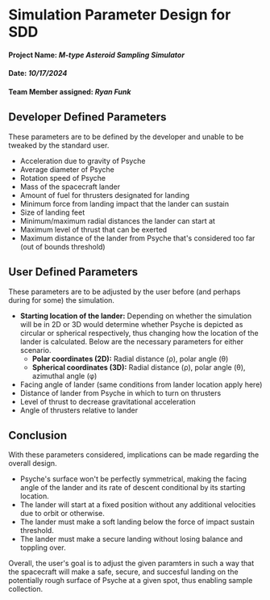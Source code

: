 # Simulation Parameter Design for SDD

#### **Project Name:** _M-type Asteroid Sampling Simulator_

#### **Date:** _10/17/2024_

#### **Team Member assigned:** _Ryan Funk_

## Developer Defined Parameters

These parameters are to be defined by the developer and unable to be tweaked by the standard user.

- Acceleration due to gravity of Psyche
- Average diameter of Psyche
- Rotation speed of Psyche
- Mass of the spacecraft lander
- Amount of fuel for thrusters designated for landing
- Minimum force from landing impact that the lander can sustain
- Size of landing feet
- Minimum/maximum radial distances the lander can start at
- Maximum level of thrust that can be exerted
- Maximum distance of the lander from Psyche that's considered too far (out of bounds threshold)

## User Defined Parameters

These parameters are to be adjusted by the user before (and perhaps during for some) the simulation. 

- **Starting location of the lander:** Depending on whether the simulation will be in 2D or 3D would determine whether Psyche is depicted as circular or spherical respectively, thus changing how the location of the lander is calculated. Below are the necessary parameters for either scenario.
    - **Polar coordinates (2D):** Radial distance (ρ), polar angle (θ)
    - **Spherical coordinates (3D):** Radial distance (ρ), polar angle (θ), azimuthal angle (φ)
- Facing angle of lander (same conditions from lander location apply here)
- Distance of lander from Psyche in which to turn on thrusters
- Level of thrust to decrease gravitational acceleration
- Angle of thrusters relative to lander

## Conclusion

With these parameters considered, implications can be made regarding the overall design.

- Psyche's surface won't be perfectly symmetrical, making the facing angle of the lander and its rate of descent conditional by its starting location.
- The lander will start at a fixed position without any additional velocities due to orbit or otherwise.
- The lander must make a soft landing below the force of impact sustain threshold.
- The lander must make a secure landing without losing balance and toppling over.

Overall, the user's goal is to adjust the given paramters in such a way that the spacecraft will make a safe, secure, and succesful landing on the potentially rough surface of Psyche at a given spot, thus enabling sample collection.
